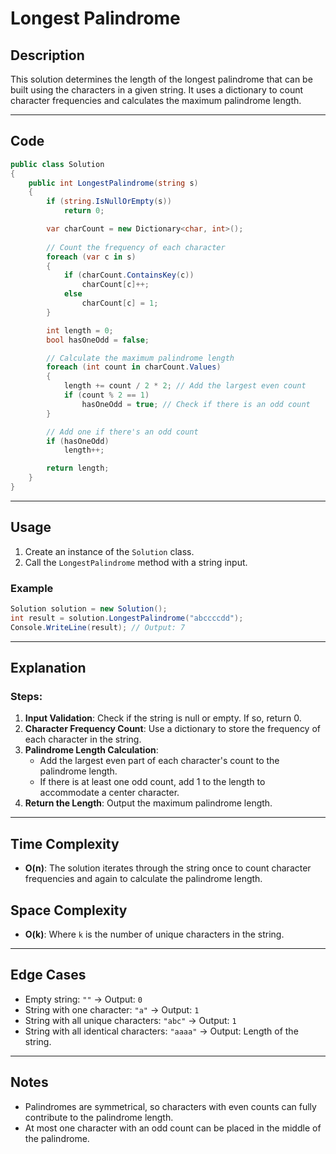# Longest Palindrome

## Description
This solution determines the length of the longest palindrome that can be built using the characters in a given string. It uses a dictionary to count character frequencies and calculates the maximum palindrome length.

---

## Code

```csharp
public class Solution
{
    public int LongestPalindrome(string s)
    {
        if (string.IsNullOrEmpty(s))
            return 0;

        var charCount = new Dictionary<char, int>();
        
        // Count the frequency of each character
        foreach (var c in s)
        {
            if (charCount.ContainsKey(c))
                charCount[c]++;
            else
                charCount[c] = 1;
        }

        int length = 0;
        bool hasOneOdd = false;

        // Calculate the maximum palindrome length
        foreach (int count in charCount.Values)
        {
            length += count / 2 * 2; // Add the largest even count
            if (count % 2 == 1)
                hasOneOdd = true; // Check if there is an odd count
        }

        // Add one if there's an odd count
        if (hasOneOdd)
            length++;

        return length;
    }
}
```

---

## Usage

1. Create an instance of the `Solution` class.
2. Call the `LongestPalindrome` method with a string input.

### Example

```csharp
Solution solution = new Solution();
int result = solution.LongestPalindrome("abccccdd");
Console.WriteLine(result); // Output: 7
```

---

## Explanation

### Steps:
1. **Input Validation**: Check if the string is null or empty. If so, return 0.
2. **Character Frequency Count**: Use a dictionary to store the frequency of each character in the string.
3. **Palindrome Length Calculation**:
   - Add the largest even part of each character's count to the palindrome length.
   - If there is at least one odd count, add 1 to the length to accommodate a center character.
4. **Return the Length**: Output the maximum palindrome length.

---

## Time Complexity
- **O(n)**: The solution iterates through the string once to count character frequencies and again to calculate the palindrome length.

## Space Complexity
- **O(k)**: Where `k` is the number of unique characters in the string.

---

## Edge Cases
- Empty string: `""` → Output: `0`
- String with one character: `"a"` → Output: `1`
- String with all unique characters: `"abc"` → Output: `1`
- String with all identical characters: `"aaaa"` → Output: Length of the string.

---

## Notes
- Palindromes are symmetrical, so characters with even counts can fully contribute to the palindrome length.
- At most one character with an odd count can be placed in the middle of the palindrome.

